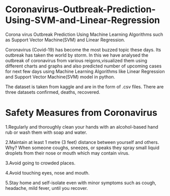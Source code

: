 # Coronavirus-Outbreak-Prediction-Using-SVM-and-Linear-Regression
Corona virus Outbreak Prediction Using Machine Learning Algorithms such as Support Vector Machine(SVM) and Linear Regression.

Coronavirus (Covid-19) has become the most buzzed topic these days. Its outbreak has taken the world by storm. 
In this we have analysed the outbreak of coronavirus from various reigons,visualized them using different charts and graphs and also predicted number of upcoming cases for next few days using Machine Learning Algorithms like Linear Regression and Support Vector Machine(SVM) model in python.

The dataset is taken from kaggle and are in the form of .csv files. There are three datasets confirmed, deaths, recovered.

# Safety Measures from Coronavirus
1.Regularly and thoroughly clean your hands with an alcohol-based hand rub or wash them with soap and water. 

2.Maintain at least 1 metre (3 feet) distance between yourself and others. Why? When someone coughs, sneezes, or speaks they spray small liquid droplets from their nose or mouth which may contain virus.

3.Avoid going to crowded places.

4.Avoid touching eyes, nose and mouth.

5.Stay home and self-isolate even with minor symptoms such as cough, headache, mild fever, until you recover.
